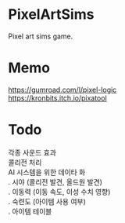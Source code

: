 # PixelArtSims
Pixel art sims game.

# Memo
https://gumroad.com/l/pixel-logic  
https://kronbits.itch.io/pixatool  
  
# Todo
각종 사운드 효과  
콜리전 처리  
AI 시스템을 위한 데이타 화  
. 시야 (콜리전 발견, 올드원 발견)  
. 이동력 (이동 속도, 이성 수치 영향)  
. 숙련도 (아이템 사용 여부)  
. 아이템 테이블  
